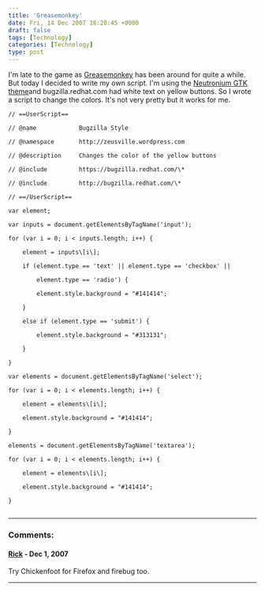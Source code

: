 ```yaml
---
title: 'Greasemonkey'
date: Fri, 14 Dec 2007 18:28:45 +0000
draft: false
tags: [Technology]
categories: [Technology]
type: post
---
```


I'm late to the game as [Greasemonkey](https://addons.mozilla.org/en-US/firefox/addon/748) has been around for quite a while. But today I decided to write my own script. I'm using the [Neutronium GTK theme](http://gnome-look.org/content/show.php/Neutronium+Unity?content=59189)and bugzilla.redhat.com had white text on yellow buttons. So I wrote a script to change the colors. It's not very pretty but it works for me.

```
// ==UserScript==

// @name            Bugzilla Style

// @namespace       http://zeusville.wordpress.com

// @description     Changes the color of the yellow buttons

// @include         https://bugzilla.redhat.com/\*

// @include         http://bugzilla.redhat.com/\*

// ==/UserScript==

var element;

var inputs = document.getElementsByTagName('input');

for (var i = 0; i < inputs.length; i++) {

    element = inputs\[i\];

    if (element.type == 'text' || element.type == 'checkbox' ||

        element.type == 'radio') {

        element.style.background = "#141414";

    }

    else if (element.type == 'submit') {

        element.style.background = "#313131";

    }

}

var elements = document.getElementsByTagName('select');

for (var i = 0; i < elements.length; i++) {

    element = elements\[i\];

    element.style.background = "#141414";

}

elements = document.getElementsByTagName('textarea');

for (var i = 0; i < elements.length; i++) {

    element = elements\[i\];

    element.style.background = "#141414";

}


```
---
### Comments:
#### [Rick]( "rickvh@sportscommish.net") - <time datetime="2007-12-17 07:42:25">Dec 1, 2007</time>

Try Chickenfoot for Firefox and firebug too.
<hr />
